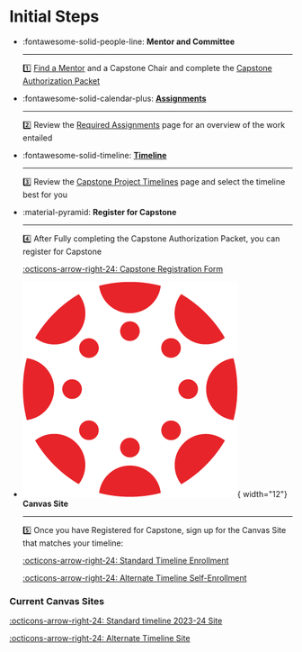 # Initial Steps

<div class="grid cards" markdown>

-   :fontawesome-solid-people-line: **Mentor and Committee**
  
    ---
    
    :one: [Find a Mentor](finding-a-mentor.md) and a Capstone Chair and complete the [Capstone Authorization Packet](assets/Capstone-Authorization-Packet.pdf)

-   :fontawesome-solid-calendar-plus: [**Assignments**](assignments.md)
  
    ---
    
    :two: Review the [Required Assignments](assignments.md) page for an overview of the work entailed

-   :fontawesome-solid-timeline: [**Timeline**](timeline.md)

    ---
  
    :three: Review the [Capstone Project Timelines](timeline.md) page and select the timeline best for you

-   :material-pyramid: **Register for Capstone**

    ---
    
    :four: After Fully completing the Capstone Authorization Packet, you can register for Capstone
    
    [:octicons-arrow-right-24: Capstone Registration Form](https://medschool.cuanschutz.edu/ms-modern-human-anatomy/student-resources#ac-course-specific-forms-1)

-   ![canvas bug](images/Canvas_Bug_Color_RGB.png){ width="12"} **Canvas Site**

    ---
    
    :five: Once you have Registered for Capstone, sign up for the Canvas Site that matches your timeline:

    [:octicons-arrow-right-24: Standard Timeline Enrollment](mailto:Ernesto.Salcedo@cuanschutz.edu)

    [:octicons-arrow-right-24: Alternate Timeline Self-Enrollment](https://ucdenver.instructure.com/enroll/HYNNPW)

</div>

### Current Canvas Sites

[:octicons-arrow-right-24: Standard timeline 2023-24 Site](https://ucdenver.instructure.com/courses/547733)
    
[:octicons-arrow-right-24: Alternate Timeline Site](https://ucdenver.instructure.com/courses/564643)

